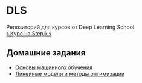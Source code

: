# DLS
Репозиторий для курсов от Deep Learning School.  
[🌀 Курс на Stepik 🌀](https://stepik.org/course/230362/)

## Домашние задания
- [Основы машинного обучения](https://github.com/r-vvch/DLS/tree/main/HW1 "Перейти к расположению")
- [Линейные модели и методы оптимизации](https://github.com/r-vvch/DLS/tree/main/HW2 "Перейти к расположению")
